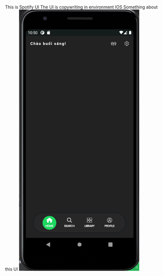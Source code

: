 This is Spotify UI 
The UI is copywriting in environment IOS
Something about this UI
![feature-image](https://raw.githubusercontent.com/epitchi/spotify_ui/master/dataApplication.png)